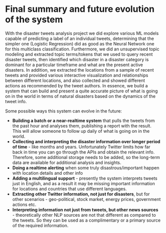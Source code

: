 # Final summary and future evolution of the system

With the disaster tweets analysis project we did explore various ML models
capable of predicting a label of an individual tweets, determining that the simpler one
(Logistic Regression) did as good as the Neural Network one for this multiclass classification. Furthermore,
we did an unsupervised topic modeling and extracted topic terms/tokens that we used to
query recent disaster tweets, then identified which disaster in a disaster category is 
dominant for a particular timeframe and what are the present active disasters. In addition,
we extracted the locations from a sample of recent tweets and provided various interactive
visualization and relationships between different locations, and also collected and showed
different actions as recommended by the tweet authors. In essence, we build a system
that can build and present a quite accurate picture of what is going on in the world in terms
of natural disasters based on the dynamics of the tweet info.

Some possible ways this system can evolve in the future: 
- __Building a batch or a near-realtime system__ that pulls the tweets from the past hour and
analyses them, publishing a report with the result. This will allow someone to follow up
daily of what is going on in the world.
- __Collecting and interpreting the disaster information over longer period of time__ - like months and
years. Unfortunately Twitter limits how far back in time you can go through the APIs and obtain the
relevant info. Therefore, some additional storage needs to be added, so the long-term data are available
for additional analysis and insights. 
- __Doing a realtime alerting__ when some truly disastrous/important happen with location details and other info
- __Adding a multilingual support__ - presently the system interprets tweets just in English,
and as a result it may be missing important information for locations and countries that 
use different languages.
- __Extracting other Twitter information, not just for disasters__, but for other scenarios -
geo-political, stock market, energy prices, government actions etc. 
- __Interpreting information not just from tweets, but other news sources__ - theoretically
other NLP sources are not that different as compared to the tweets. So they can be used as
a complimentary or a primary source of the required information.